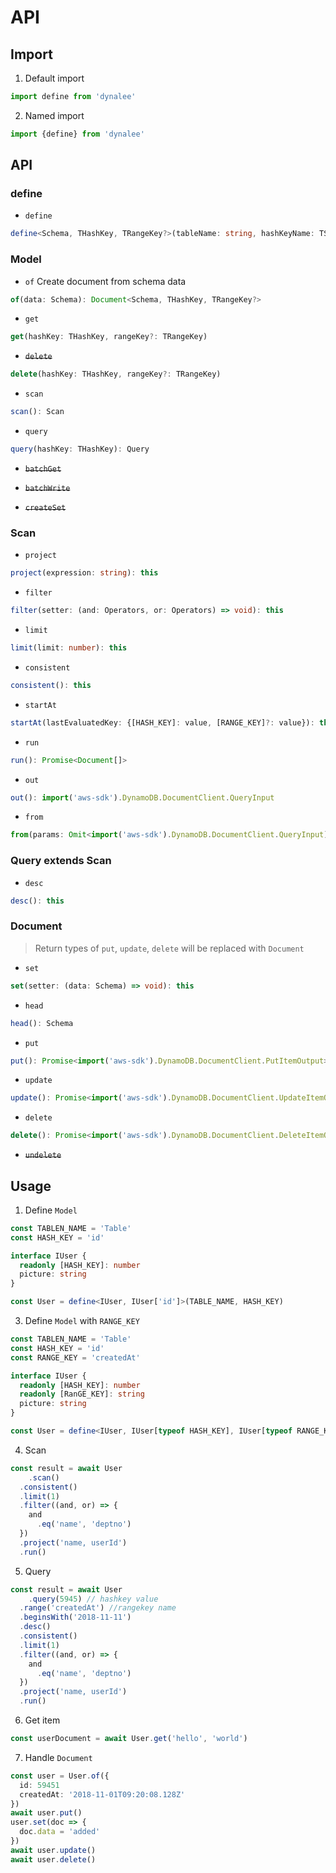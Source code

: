 # API

## Import

1. Default import

```typescript
import define from 'dynalee'
```
2. Named import

```typescript
import {define} from 'dynalee'
```

## API

### define

- `define`

```typescript
define<Schema, THashKey, TRangeKey?>(tableName: string, hashKeyName: TScalar, rangeKeyName?: TScalar, options: any): Model<Schema, THashKey,TRangeKey>
```

### Model

- `of` Create document from schema data

```typescript
of(data: Schema): Document<Schema, THashKey, TRangeKey?>
```

- `get`

```typescript
get(hashKey: THashKey, rangeKey?: TRangeKey)
```

- ~~`delete`~~

```typescript
delete(hashKey: THashKey, rangeKey?: TRangeKey)
```

- `scan`

```typescript
scan(): Scan
```

- `query`

```typescript
query(hashKey: THashKey): Query
```

- ~~`batchGet`~~

- ~~`batchWrite`~~
- ~~`createSet`~~

### Scan

- `project`

```typescript
project(expression: string): this
```

- `filter`

```typescript
filter(setter: (and: Operators, or: Operators) => void): this
```

- `limit`

```typescript
limit(limit: number): this
```

- `consistent`

```typescript
consistent(): this
```

- `startAt`

```typescript
startAt(lastEvaluatedKey: {[HASH_KEY]: value, [RANGE_KEY]?: value}): this
```

- `run`

```typescript
run(): Promise<Document[]>
```

- `out`

```typescript
out(): import('aws-sdk').DynamoDB.DocumentClient.QueryInput
```

- `from`

```typescript
from(params: Omit<import('aws-sdk').DynamoDB.DocumentClient.QueryInput), 'TableName', 'Key'>: this
```

### Query extends Scan

- `desc`

```typescript
desc(): this
```

### Document

>  Return types of `put`, `update`, `delete` will be replaced with `Document`

- `set`

```typescript
set(setter: (data: Schema) => void): this
```

- `head`

```typescript
head(): Schema
```

- `put`

```typescript
put(): Promise<import('aws-sdk').DynamoDB.DocumentClient.PutItemOutput>
```

- `update`

```typescript
update(): Promise<import('aws-sdk').DynamoDB.DocumentClient.UpdateItemOutput>
```

- `delete`

```typescript
delete(): Promise<import('aws-sdk').DynamoDB.DocumentClient.DeleteItemOutput>
```

- ~~`undelete`~~


## Usage

1. Define `Model`

```typescript
const TABLEN_NAME = 'Table'
const HASH_KEY = 'id'

interface IUser {
  readonly [HASH_KEY]: number
  picture: string
}

const User = define<IUser, IUser['id']>(TABLE_NAME, HASH_KEY)
```

3. Define `Model` with `RANGE_KEY`

```typescript
const TABLEN_NAME = 'Table'
const HASH_KEY = 'id'
const RANGE_KEY = 'createdAt'

interface IUser {
  readonly [HASH_KEY]: number
  readonly [RanGE_KEY]: string
  picture: string
}

const User = define<IUser, IUser[typeof HASH_KEY], IUser[typeof RANGE_KEY]>(TABLE_NAME, HASH_KEY, RANGE_KEY)
```

4. Scan

```typescript
const result = await User
	.scan()
  .consistent()
  .limit(1)
  .filter((and, or) => {
    and
      .eq('name', 'deptno')
  })
  .project('name, userId')
  .run()
```

5. Query

```typescript
const result = await User
	.query(5945) // hashkey value
  .range('createdAt') //rangekey name
  .beginsWith('2018-11-11')
  .desc()
  .consistent()
  .limit(1)
  .filter((and, or) => {
    and
      .eq('name', 'deptno')
  })
  .project('name, userId')
  .run()
```

6. Get item

```typescript
const userDocument = await User.get('hello', 'world')
```

7. Handle `Document`

```typescript
const user = User.of({
  id: 59451
  createdAt: '2018-11-01T09:20:08.128Z'
})
await user.put()
user.set(doc => {
  doc.data = 'added'
})
await user.update()
await user.delete()
```